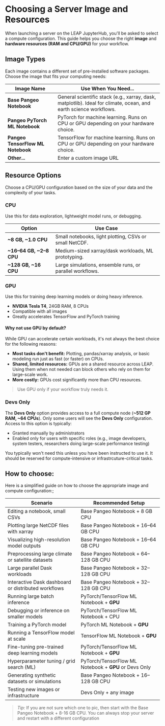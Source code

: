# Choosing a Server Image and Resources

When launching a server on the LEAP JupyterHub, you'll be asked to select a compute configuration. This guide helps you choose the right **image** and **hardware resources (RAM and CPU/GPU)** for your workflow.

## Image Types

Each image contains a different set of pre-installed software packages. Choose the image that fits your computing needs:

| Image Name                                | Use When You Need...                                                     |
|-------------------------------------------|--------------------------------------------------------------------------|
| **Base Pangeo Notebook**                  | General scientific stack (e.g., xarray, dask, matplotlib). Ideal for climate, ocean, and earth science workflows. |
| **Pangeo PyTorch ML Notebook**            | PyTorch for machine learning. Runs on CPU or GPU depending on your hardware choice. |
| **Pangeo TensorFlow ML Notebook**         | TensorFlow for machine learning. Runs on CPU or GPU depending on your hardware choice. |
| **Other...**                              | Enter a custom image URL                                                 |

## Resource Options

Choose a CPU/GPU configuration based on the size of your data and the complexity of your tasks.

### CPU 

Use this for data exploration, lightweight model runs, or debugging.

| Option                 | Use Case                                              |
|------------------------|--------------------------------------------------------|
| **~8 GB, ~1.0 CPU**    | Small notebooks, light plotting, CSVs or small NetCDF. |
| **~16–64 GB, ~2–8 CPU**| Medium-sized xarray/dask workloads, ML prototyping.    |
| **~128 GB, ~16 CPU**   | Large simulations, ensemble runs, or parallel workflows.|

### GPU

Use this for training deep learning models or doing heavy inference.

- **NVIDIA Tesla T4**, 24GB RAM, 8 CPUs
- Compatible with all images
- Greatly accelerates TensorFlow and PyTorch training

#### Why not use GPU by default?

While GPU can accelerate certain workloads, it's not always the best choice for the following reasons:

- **Most tasks don't benefit:** Plotting, pandas/xarray analysis, or basic modeling run just as fast (or faster) on CPUs.
- **Shared, limited resources:** GPUs are a shared resource across LEAP. Using them when not needed can block others who rely on them for large-scale work.
- **More costly:** GPUs cost significantly more than CPU resources.

> Use GPU only if your workflow truly needs it.

### Devs Only

The **Devs Only** option provides access to a full compute node (**~512 GP RAM, ~64 CPUs**). Only some users will see the **Devs Only** configuration. Access to this option is typically:
- Granted manually by administrators
- Enabled only for users with specific roles (e.g., image developers, system testers, researchers doing large-scale performance testing)

You typically won't need this unless you have been instructed to use it. It should be reserved for compute-intensive or infrastrcuture-critical tasks.

## How to choose:

Here is a simplified guide on how to choose the appropriate image and compute configuration:;

| Scenario                                              | Recommended Setup                                      |
|--------------------------------------------------------|--------------------------------------------------------|
| Editing a notebook, small CSVs                         | Base Pangeo Notebook + 8 GB CPU                        |
| Plotting large NetCDF files with xarray                | Base Pangeo Notebook + 16–64 GB CPU                    |
| Visualizing high-resolution model outputs              | Base Pangeo Notebook + 16–64 GB CPU                    |
| Preprocessing large climate or satellite datasets      | Base Pangeo Notebook + 64–128 GB CPU                   |
| Large parallel Dask workloads                          | Base Pangeo Notebook + 32–128 GB CPU                   |
| Interactive Dask dashboard or distributed workflows    | Base Pangeo Notebook + 32–128 GB CPU                   |
| Running large batch inference                          | PyTorch/TensorFlow ML Notebook + **GPU**              |
| Debugging or inference on smaller models               | PyTorch/TensorFlow ML Notebook + CPU                   |
| Training a PyTorch model                               | PyTorch ML Notebook + **GPU**                         |
| Running a TensorFlow model at scale                    | TensorFlow ML Notebook + **GPU**                      |
| Fine-tuning pre-trained deep learning models           | PyTorch/TensorFlow ML Notebook + **GPU**              |
| Hyperparameter tuning / grid search (ML)               | PyTorch/TensorFlow ML Notebook + **GPU** or Devs Only |
| Generating synthetic datasets or simulations           | Base Pangeo Notebook + 16–128 GB CPU                   |
| Testing new images or infrastructure                   | Devs Only + any image     

> *Tip:* If you are not sure which one to pic, then start with the Base Pangeo Notebook + 8-16 GB CPU. You can always stop your server and restart with a different configuration
